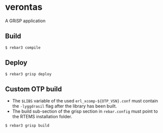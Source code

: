 verontas
=====

A GRiSP application

Build
-----

    $ rebar3 compile

Deploy
------

    $ rebar3 grisp deploy


Custom OTP build
----------------

* The `$LIBS` variable of the used `erl_xcomp-${OTP_VSN}.conf`
must contain the `-lyggdrasil` flag after the library has been built.
* The build sub-section of the grisp section in `rebar.config` must
point to the RTEMS installation folder.

`$ rebar3 grisp build`


